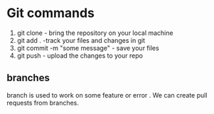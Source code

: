 # Git commands
1. git clone - bring the repository on your local machine
2. git add . -track your files and changes in git
3. git commit -m "some message" - save your files
4. git push - upload the changes to your repo

  ## branches 
  branch is used to work on some feature or error . We can create pull requests from branches.